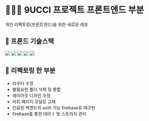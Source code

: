 # 👩🏻‍💻 9UCCI 프로젝트 프론트엔드 부분

개인 리팩토링(프론트엔드)을 위한 새로운 레포

## 🔸 프론드 기술스택
  <img src="https://img.shields.io/badge/React-20232A?style=flat-square&logo=react&logoColor=61DAFB">
  <img src="https://img.shields.io/badge/JavaScript-808000?style=flat-square&logo=JavaScript&logoColor=white">
  <img src="https://img.shields.io/badge/figma-%23F24E1E.svg?style=flat-square&logo=figma&logoColor=white">
  <img src="https://img.shields.io/badge/html5-E34F26?style=flat-square&logo=HTML5%20query&logoColor=white">
  <img src="https://img.shields.io/badge/css3-1572B6?style=flat-square&logo=CSS&logoColor=white">

## 🔸 리팩토링 한 부분

- 라우터 수정
- 불필요한 폴더 삭제 및 통합
- 레이아웃 디자인 수정
- 카트 페이지 모달로 교체
- 만료된 백엔드의 auth 기능 firebase로 재구현
- firebase를 통한 데이ㅓ 및 스토리지 관리


[//]: # (관리자 계정)

[//]: # (admin@admin.com)

[//]: # (adminadmin)
